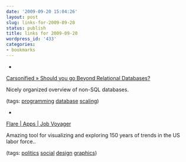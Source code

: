 ```yaml
---
date: '2009-09-20 15:04:26'
layout: post
slug: links-for-2009-09-20
status: publish
title: links for 2009-09-20
wordpress_id: '433'
categories:
- bookmarks
---
```


  * 
                

[Carsonified » Should you go Beyond Relational Databases?](http://carsonified.com/blog/dev/should-you-go-beyond-relational-databases/)


                

Nicely organized overview of non-SQL databases.


                

(tags: [programming](http://delicious.com/eob/programming) [database](http://delicious.com/eob/database) [scaling](http://delicious.com/eob/scaling))


            
  * 
                

[Flare | Apps | Job Voyager](http://flare.prefuse.org/launch/apps/job_voyager)


                

Amazing tool for visualizing and exploring 150 years of trends in the US labor force..


                

(tags: [politics](http://delicious.com/eob/politics) [social](http://delicious.com/eob/social) [design](http://delicious.com/eob/design) [graphics](http://delicious.com/eob/graphics))


            
